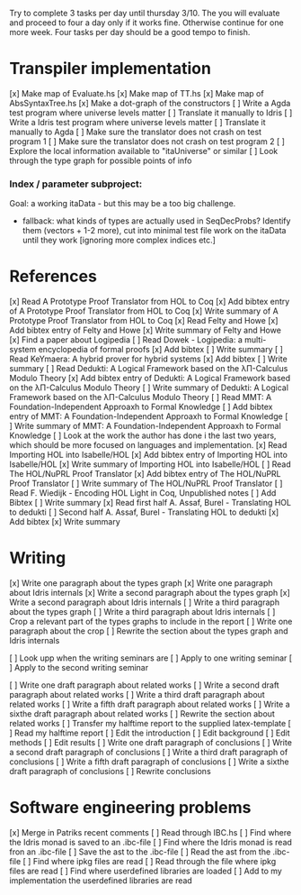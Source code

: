 Try to complete 3 tasks per day until thursday 3/10. The you will evaluate and
proceed to four a day only if it works fine. Otherwise continue for one more
week. Four tasks per day should be a good tempo to finish.

Transpiler implementation
=========================
[x] Make map of Evaluate.hs
[x] Make map of TT.hs
[x] Make map of AbsSyntaxTree.hs
[x] Make a dot-graph of the constructors
[ ] Write a Agda test program where universe levels matter
[ ] Translate it manually to Idris
[ ] Write a Idris test program where universe levels matter
[ ] Translate it manually to Agda
[ ] Make sure the translator does not crash on test program 1
[ ] Make sure the translator does not crash on test program 2
[ ] Explore the local information available to "itaUniverse" or similar
[ ] Look through the type graph for possible points of info

### Index / parameter subproject:
Goal: a working itaData - but this may be a too big challenge.
- fallback: what kinds of types are actually used in SeqDecProbs?
   Identify them (vectors + 1-2 more), cut into minimal test file
   work on the itaData until they work [ignoring more complex indices etc.]

References
==========
[x] Read A Prototype Proof Translator from HOL to Coq
[x]   Add bibtex entry of A Prototype Proof Translator from HOL to Coq
[x]   Write summary of A Prototype Proof Translator from HOL to Coq
[x] Read Felty and Howe
[x]   Add bibtex entry of Felty and Howe
[x]   Write summary of Felty and Howe
[x] Find a paper about Logipedia
[ ] Read Dowek - Logipedia: a multi-system encyclopedia of formal proofs
[x]   Add bibtex
[ ]   Write summary
[ ] Read KeYmaera: A hybrid prover for hybrid systems
[x]   Add bibtex
[ ]   Write summary
[ ] Read Dedukti: A Logical Framework based on the λΠ-Calculus Modulo Theory
[x]   Add bibtex entry of Dedukti: A Logical Framework based on the λΠ-Calculus Modulo Theory
[ ]   Write summary of Dedukti: A Logical Framework based on the λΠ-Calculus Modulo Theory
[ ] Read MMT: A Foundation-Independent Approaxh to Formal Knowledge
[ ]   Add bibtex entry of MMT: A Foundation-Independent Approaxh to Formal Knowledge
[ ]   Write summary of MMT: A Foundation-Independent Approaxh to Formal Knowledge
[ ] Look at the work the author has done i the last two years, which should be
    more focused on languages and implementation.
[x] Read Importing HOL into Isabelle/HOL
[x]   Add bibtex entry of Importing HOL into Isabelle/HOL
[x]   Write summary of Importing HOL into Isabelle/HOL
[ ] Read The HOL/NuPRL Proof Translator
[x]   Add bibtex entry of The HOL/NuPRL Proof Translator
[ ]   Write summary of The HOL/NuPRL Proof Translator
[ ] Read F. Wiedijk - Encoding HOL Light in Coq, Unpublished notes
[ ]   Add Bibtex
[ ]   Write summary
[x] Read first half A. Assaf, Burel - Translating HOL to dedukti
[ ]   Second half A. Assaf, Burel - Translating HOL to dedukti
[x]   Add bibtex
[x]   Write summary

Writing
=======
[x] Write one paragraph about the types graph
[x] Write one paragraph about Idris internals
[x] Write a second paragraph about the types graph
[x] Write a second paragraph about Idris internals
[ ] Write a third paragraph about the types graph
[ ] Write a third paragraph about Idris internals
[ ] Crop a relevant part of the types graphs to include in the report
[ ] Write one paragraph about the crop
[ ] Rewrite the section about the types graph and Idris internals

[ ] Look upp when the writing seminars are
[ ] Apply to one writing seminar
[ ] Apply to the second writing seminar

[ ] Write one draft paragraph about related works
[ ] Write a second draft paragraph about related works
[ ] Write a third draft paragraph about related works
[ ] Write a fifth draft paragraph about related works
[ ] Write a sixthe draft paragraph about related works
[ ] Rewrite the section about related works
[ ] Transfer my halftime report to the supplied latex-template
[ ] Read my halftime report
[ ] Edit the introduction
[ ] Edit background
[ ] Edit methods
[ ] Edit results
[ ] Write one draft paragraph of conclusions
[ ] Write a second draft paragraph of conclusions
[ ] Write a third draft paragraph of conclusions
[ ] Write a fifth draft paragraph of conclusions
[ ] Write a sixthe draft paragraph of conclusions
[ ] Rewrite conclusions

Software engineering problems
=============================
[x] Merge in Patriks recent comments
[ ] Read through IBC.hs
[ ] Find where the Idris monad is saved to an .ibc-file
[ ] Find where the Idris monad is read fron an .ibc-file
[ ] Save the ast to the .ibc-file
[ ] Read the ast from the .ibc-file
[ ] Find where ipkg files are read
[ ] Read through the file where ipkg files are read
[ ] Find where userdefined libraries are loaded
[ ] Add to my implementation the userdefined libraries are read


